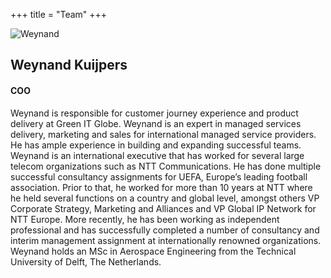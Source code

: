 +++
title = "Team"
+++

![Weynand](http://placehold.it/350x450)

## Weynand Kuijpers

#### COO

Weynand is responsible for customer journey experience and product delivery at Green IT Globe. Weynand is an expert in managed services delivery, marketing and sales for international managed service providers. He has ample experience in building and expanding successful teams. Weynand is an international executive that has worked for several large telecom organizations such as NTT Communications. He has done multiple successful consultancy assignments for UEFA, Europe’s leading football association. Prior to that, he worked for more than 10 years at NTT where he held several functions on a country and global level, amongst others VP Corporate Strategy, Marketing and Alliances and VP Global IP Network for NTT Europe. More recently, he has been working as independent professional and has successfully completed a number of consultancy and interim management assignment at internationally renowned organizations. Weynand holds an MSc in Aerospace Engineering from the Technical University of Delft, The Netherlands.

